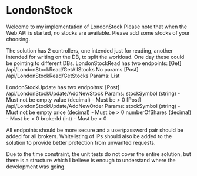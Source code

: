 # LondonStock
Welcome to my implementation of LondonStock
Please note that when the Web API is started, no stocks are available. Please add some stocks of your choosing. 

The solution has 2 controllers, one intended just for reading, another intended for writing on the DB, to split the workload. One day these could be pointing to different DBs.
LondonStockRead has two endpoints:
[Get]	/api/LondonStockRead/GetAllStocks
	No params
[Post]	/api/LondonStockRead/GetStocks 
	Params: List<string>

LondonStockUpdate has two endpoitns:
[Post]	/api/LondonStockUpdate/AddNewStock
	Params: stockSymbol 	(string) 	- Must not be empty
			value 			(decimal)  	- Must be > 0
[Post]	/api/LondonStockUpdate/AddNewOrder
	Params: stockSymbol 	(string) 	- Must not be empty
			price 			(decimal) 	- Must be > 0
			numberOfShares 	(decimal) 	- Must be > 0
			brokerId 		(int) 		- Must be > 0

All endpoints should be more secure and a user/password pair should be added for all brokers.
Whitelisting of IPs should also be added to the solution to provide better protection from unwanted requests.

Due to the time constraint, the unit tests do not cover the entire solution, but there is a structure which I believe is enough to understand where the development was going.


